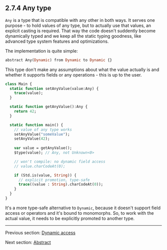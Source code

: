 ## 2.7.4 Any type

`Any` is a type that is compatible with any other in both ways. 
It serves one purpose - to hold values of any type, but to actually use that values, an explicit casting is required. That way the code doesn't suddently become dynamically typed and we keep all the static typing goodness, like advanced type system features and optimizations.

The implementation is quite simple:

```haxe
abstract Any(Dynamic) from Dynamic to Dynamic {}
```

This type don't make any assumptions about what the value actually is and whether it supports fields or any operations - this is up to the user.

```haxe
class Main {
  static function setAnyValue(value:Any) {
    trace(value);
  }

  static function getAnyValue():Any {
    return 42;
  }

  static function main() {
    // value of any type works
    setAnyValue("someValue");
    setAnyValue(42);
  
    var value = getAnyValue();
    $type(value); // Any, not Unknown<0>

    // won't compile: no dynamic field access
    // value.charCodeAt(0);

    if (Std.is(value, String)) {
      // explicit promotion, type-safe
      trace((value : String).charCodeAt(0));
    }
  }
}
```

It's a more type-safe alternative to `Dynamic`, because it doesn't support field access or operators and it's bound to monomorphs. So, to work with the actual value, it needs to be explicitly promoted to another type.

---

Previous section: [Dynamic access](types-dynamic-access.md)

Next section: [Abstract](types-abstract.md)